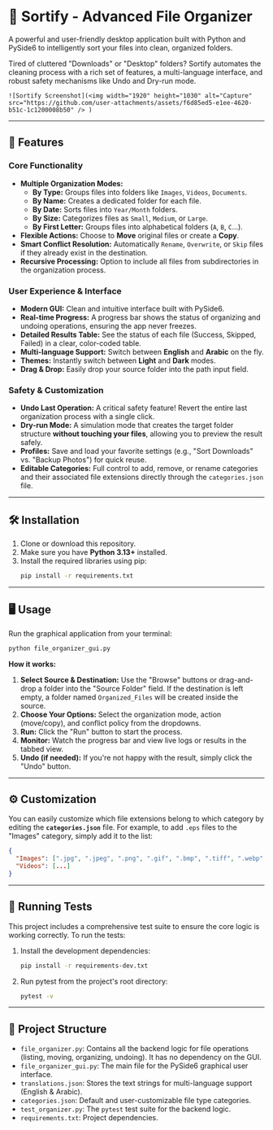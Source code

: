 # 📂 Sortify - Advanced File Organizer

A powerful and user-friendly desktop application built with Python and PySide6 to intelligently sort your files into clean, organized folders.

Tired of cluttered "Downloads" or "Desktop" folders? Sortify automates the cleaning process with a rich set of features, a multi-language interface, and robust safety mechanisms like Undo and Dry-run mode.

`![Sortify Screenshot](<img width="1920" height="1030" alt="Capture" src="https://github.com/user-attachments/assets/f6d85ed5-e1ee-4620-b51c-1c1200008b50" />
)`

---

## 🚀 Features

### Core Functionality
*   **Multiple Organization Modes:**
    *   **By Type:** Groups files into folders like `Images`, `Videos`, `Documents`.
    *   **By Name:** Creates a dedicated folder for each file.
    *   **By Date:** Sorts files into `Year/Month` folders.
    *   **By Size:** Categorizes files as `Small`, `Medium`, or `Large`.
    *   **By First Letter:** Groups files into alphabetical folders (`A`, `B`, `C`...).
*   **Flexible Actions:** Choose to **Move** original files or create a **Copy**.
*   **Smart Conflict Resolution:** Automatically `Rename`, `Overwrite`, or `Skip` files if they already exist in the destination.
*   **Recursive Processing:** Option to include all files from subdirectories in the organization process.

### User Experience & Interface
*   **Modern GUI:** Clean and intuitive interface built with PySide6.
*   **Real-time Progress:** A progress bar shows the status of organizing and undoing operations, ensuring the app never freezes.
*   **Detailed Results Table:** See the status of each file (Success, Skipped, Failed) in a clear, color-coded table.
*   **Multi-language Support:** Switch between **English** and **Arabic** on the fly.
*   **Themes:** Instantly switch between **Light** and **Dark** modes.
*   **Drag & Drop:** Easily drop your source folder into the path input field.

### Safety & Customization
*   **Undo Last Operation:** A critical safety feature! Revert the entire last organization process with a single click.
*   **Dry-run Mode:** A simulation mode that creates the target folder structure **without touching your files**, allowing you to preview the result safely.
*   **Profiles:** Save and load your favorite settings (e.g., "Sort Downloads" vs. "Backup Photos") for quick reuse.
*   **Editable Categories:** Full control to add, remove, or rename categories and their associated file extensions directly through the `categories.json` file.

---

## 🛠️ Installation

1.  Clone or download this repository.
2.  Make sure you have **Python 3.13+** installed.
3.  Install the required libraries using pip:
    ```bash
    pip install -r requirements.txt
    ```

---

## 🖥️ Usage

Run the graphical application from your terminal:

```bash
python file_organizer_gui.py
```

**How it works:**

1.  **Select Source & Destination:** Use the "Browse" buttons or drag-and-drop a folder into the "Source Folder" field. If the destination is left empty, a folder named `Organized_Files` will be created inside the source.
2.  **Choose Your Options:** Select the organization mode, action (move/copy), and conflict policy from the dropdowns.
3.  **Run:** Click the "Run" button to start the process.
4.  **Monitor:** Watch the progress bar and view live logs or results in the tabbed view.
5.  **Undo (if needed):** If you're not happy with the result, simply click the "Undo" button.

---

## ⚙️ Customization

You can easily customize which file extensions belong to which category by editing the **`categories.json`** file. For example, to add `.eps` files to the "Images" category, simply add it to the list:

```json
{
  "Images": [".jpg", ".jpeg", ".png", ".gif", ".bmp", ".tiff", ".webp", ".heic", ".eps"],
  "Videos": [...]
}
```

---

## 🧪 Running Tests

This project includes a comprehensive test suite to ensure the core logic is working correctly. To run the tests:

1.  Install the development dependencies:
    ```bash
    pip install -r requirements-dev.txt
    ```
2.  Run pytest from the project's root directory:
    ```bash
    pytest -v
    ```

---

## 📒 Project Structure

*   `file_organizer.py`: Contains all the backend logic for file operations (listing, moving, organizing, undoing). It has no dependency on the GUI.
*   `file_organizer_gui.py`: The main file for the PySide6 graphical user interface.
*   `translations.json`: Stores the text strings for multi-language support (English & Arabic).
*   `categories.json`: Default and user-customizable file type categories.
*   `test_organizer.py`: The `pytest` test suite for the backend logic.
*   `requirements.txt`: Project dependencies.
